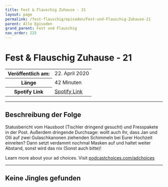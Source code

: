 ```yaml
---
title: Fest & Flauschig Zuhause - 21
layout: page
permalink: /fest-flauschig/episoden/Fest-und-Flauschig-Zuhause-21
parent: Alle Episoden
grand_parent: Fest und Flauschig
nav_order: 225
---
```


# Fest & Flauschig Zuhause - 21
<table class="resp-table dcf-table dcf-table-responsive dcf-table-bordered dcf-table-striped dcf-w-100%">
                    <tbody>
                        <tr>
                            <th scope="row">Veröffentlich am:</th>
                            <td data-label="Veröffentlich am:">22. April 2020</td>
                        </tr>
                        <tr>
                            <th scope="row">Länge </th>
                            <td data-label="Länge ">42 Minuten</td>
                        </tr><tr>
                                <th scope="row">Spotify Link</th>
                                <td data-label="Spotify Link"><a href="https://open.spotify.com/episode/6CaomNkHmKSCtxhhFs21Jm">Spotify Link</a></td>
                            </tr></tbody>
                </table>

***

## Beschreibung der Folge

<div>
Statusbericht vom Hausboot (Tischler dringend gesucht) und Fresspakete in der Post. Außerdem dringende Durchsage: wollt auch Ihr, dass Jan und Olli auf zwei Gulaschkanonen ziehenden Schimmeln bei Eurer Hochzeit einreiten? Dann setzt verdammt nochmal Masken auf und haltet weiter Abstand, sonst wird das nix  (Sonst auch bitte)!<p> </p><p>Learn more about your ad choices. Visit <a href="https://podcastchoices.com/adchoices">podcastchoices.com/adchoices</a></p>  
</div>

***

## Keine Jingles gefunden